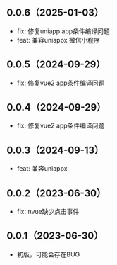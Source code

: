 ## 0.0.6（2025-01-03）
- fix: 修复uniapp app条件编译问题
- feat: 兼容uniappx 微信小程序
## 0.0.5（2024-09-29）
- fix: 修复vue2 app条件编译问题
## 0.0.4（2024-09-29）
- fix: 修复vue2 app条件编译问题
## 0.0.3（2024-09-13）
- feat: 兼容uniappx
## 0.0.2（2023-06-30）
- fix: nvue缺少点击事件
## 0.0.1（2023-06-30）
- 初版，可能会存在BUG
